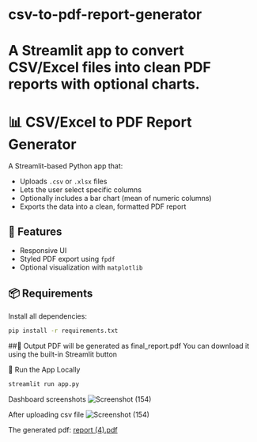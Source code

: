 # csv-to-pdf-report-generator
# A Streamlit app to convert CSV/Excel files into clean PDF reports with optional charts. 
# 📊 CSV/Excel to PDF Report Generator

A Streamlit-based Python app that:
- Uploads `.csv` or `.xlsx` files
- Lets the user select specific columns
- Optionally includes a bar chart (mean of numeric columns)
- Exports the data into a clean, formatted PDF report

## 🔧 Features
- Responsive UI
- Styled PDF export using `fpdf`
- Optional visualization with `matplotlib`

## 📦 Requirements

Install all dependencies:
```bash
pip install -r requirements.txt
```

##📝 Output
PDF will be generated as final_report.pdf
You can download it using the built-in Streamlit button

🚀 Run the App Locally
```bash
streamlit run app.py
```
Dashboard screenshots
![Screenshot (154)](https://github.com/user-attachments/assets/5f621150-8a0e-4dc4-991e-3ea35847279a)

After uploading csv file
![Screenshot (154)](https://github.com/user-attachments/assets/81826a08-ae0c-4639-8a14-3d39c4fc2f92)

The generated pdf:
[report (4).pdf](https://github.com/user-attachments/files/20761588/report.4.pdf)


